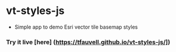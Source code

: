# vt-styles-js
- Simple app to demo Esri vector tile basemap styles

### Try it live [here] (https://tfauvell.github.io/vt-styles-js/])
